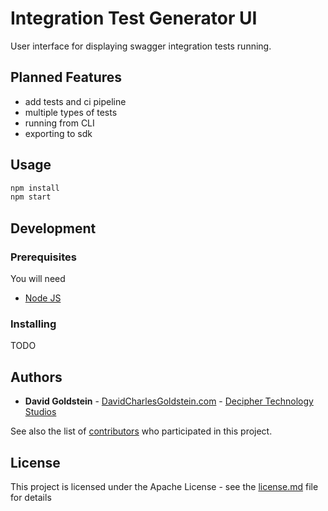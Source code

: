 # Integration Test Generator UI

User interface for displaying swagger integration tests running.

## Planned Features

- add tests and ci pipeline
- multiple types of tests
- running from CLI
- exporting to sdk

## Usage

```sh
npm install
npm start
```

## Development

### Prerequisites

You will need

- [Node JS](https://nodejs.org/en/)

### Installing

TODO

## Authors

- **David Goldstein** - [DavidCharlesGoldstein.com](http://www.davidcharlesgoldstein.com/) - [Decipher Technology Studios](http://deciphernow.com/)

See also the list of [contributors](https://github.com/your/project/contributors) who participated in this project.

## License

This project is licensed under the Apache License - see the [license.md](LICENSE) file for details
